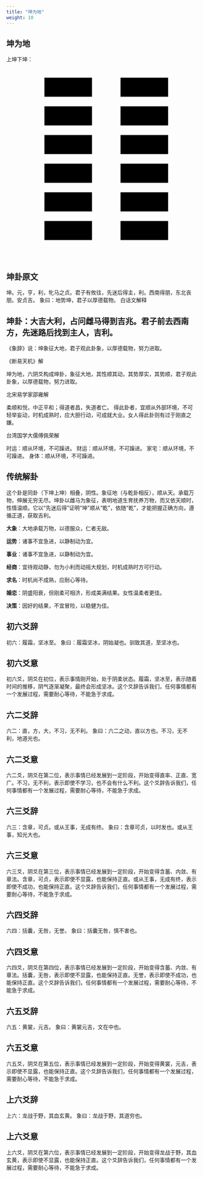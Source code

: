 ```yaml
---
title: "坤为地"
weight: 10
---
```


## 坤为地

上坤下坤：

<svg viewBox="0 0 100 100" xmlns="http://www.w3.org/2000/svg">
    <line x1="20" y1="10" x2="45" y2="10" stroke="black" stroke-width="10" />
    <line x1="60" y1="10" x2="85" y2="10" stroke="black" stroke-width="10" />
    <line x1="20" y1="25" x2="45" y2="25" stroke="black" stroke-width="10" />
    <line x1="60" y1="25" x2="85" y2="25" stroke="black" stroke-width="10" />
    <line x1="20" y1="40" x2="45" y2="40" stroke="black" stroke-width="10" />
    <line x1="60" y1="40" x2="85" y2="40" stroke="black" stroke-width="10" />
    <line x1="20" y1="55" x2="45" y2="55" stroke="black" stroke-width="10" />
    <line x1="60" y1="55" x2="85" y2="55" stroke="black" stroke-width="10" />
    <line x1="20" y1="70" x2="45" y2="70" stroke="black" stroke-width="10" />
    <line x1="60" y1="70" x2="85" y2="70" stroke="black" stroke-width="10" />
    <line x1="20" y1="85" x2="45" y2="85" stroke="black" stroke-width="10" />
    <line x1="60" y1="85" x2="85" y2="85" stroke="black" stroke-width="10" />
</svg>

## 坤卦原文

坤。元，亨，利，牝马之贞。君子有攸往，先迷后得主，利。西南得朋，东北丧朋。安贞吉。
象曰：地势坤，君子以厚德载物。
白话文解释

## 坤卦：大吉大利，占问雌马得到吉兆。君子前去西南方，先迷路后找到主人，吉利。
《象辞》说：坤象征大地，君子观此卦象，以厚德载物，努力进取。

《断易天机》解

坤为地，六阴爻构成坤卦，象征大地，其性顺其动，其势厚实，其势顺，君子观此卦象，以厚德载物，努力进取。

北宋易学家邵雍解

柔顺和悦，中正平和；得道者昌，失道者亡。
得此卦者，宜顺从外部环境，不可轻举妄动，时机成熟时，应大胆行动，可成就大业。女人得此卦则有过于刚直之嫌。

台湾国学大儒傅佩荣解

时运：顺从环境，不可躁进。
财运：顺从环境，不可躁进。
家宅：顺从环境，不可躁进。
身体：顺从环境，不可躁进。

## 传统解卦

这个卦是同卦（下坤上坤）相叠，阴性。象征地（与乾卦相反），顺从天。承载万物，伸展无穷无尽。坤卦以雌马为象征，表明地道生育抚养万物，而又依天顺时，性情温顺。它以“先迷后得”证明“坤”顺从“乾”，依随“乾”，才能把握正确方向，遵循正道，获取吉利。

**大象**：大地承载万物，以德服众，仁者无敌。

**运势**：诸事不宜急进，以静制动为宜。

**事业**：诸事不宜急进，以静制动为宜。

**经商**：宜待观动静，勿为小利而动摇大规划，时机成熟时方可行动。

**求名**：时机尚不成熟，应耐心等待。

**婚恋**：阴盛阳衰，但刚柔可相济，形成美满结果。女性温柔者更佳。

**决策**：因好的结果，不宜冒险，以稳健为佳。

## 初六爻辞

初六：履霜，坚冰至。
象曰：履霜坚冰，阴始凝也。驯致其道，至坚冰也。

## 初六爻意

初六爻，阴爻在初位，表示事情刚开始，处于阴柔状态。履霜，坚冰至，表示随着时间的推移，阴气逐渐凝聚，最终会形成坚冰。这个爻辞告诉我们，任何事情都有一个发展过程，需要耐心等待，不能急于求成。

## 六二爻辞

六二：直，方，大，不习，无不利。
象曰：六二之动，直以方也。不习，无不利，地道光也。

## 六二爻意

六二爻，阴爻在第二位，表示事情已经发展到一定阶段，开始变得直率、正直、宽广。不习，无不利，表示即使不学习，也不会有什么不利。这个爻辞告诉我们，任何事情都有一个发展过程，需要耐心等待，不能急于求成。

## 六三爻辞

六三：含章，可贞。或从王事，无成有终。
象曰：含章可贞，以时发也。或从王事，知光大也。

## 六三爻意

六三爻，阴爻在第三位，表示事情已经发展到一定阶段，开始变得含蓄、内敛、有章法。含章，可贞，表示即使不显露，也能保持正直。或从王事，无成有终，表示即使不成功，也能保持正直。这个爻辞告诉我们，任何事情都有一个发展过程，需要耐心等待，不能急于求成。


## 六四爻辞

六四：括囊，无咎，无誉。
象曰：括囊无咎，慎不害也。

## 六四爻意

六四爻，阴爻在第四位，表示事情已经发展到一定阶段，开始变得含蓄、内敛、有章法。括囊，无咎，表示即使不显露，也能保持正直。无誉，表示即使不成功，也能保持正直。这个爻辞告诉我们，任何事情都有一个发展过程，需要耐心等待，不能急于求成。

## 六五爻辞

六五：黄裳，元吉。
象曰：黄裳元吉，文在中也。

## 六五爻意

六五爻，阴爻在第五位，表示事情已经发展到一定阶段，开始变得黄裳，元吉，表示即使不显露，也能保持正直。这个爻辞告诉我们，任何事情都有一个发展过程，需要耐心等待，不能急于求成。

## 上六爻辞

上六：龙战于野，其血玄黄。
象曰：龙战于野，其道穷也。

## 上六爻意

上六爻，阴爻在第六位，表示事情已经发展到一定阶段，开始变得龙战于野，其血玄黄，表示即使不显露，也能保持正直。这个爻辞告诉我们，任何事情都有一个发展过程，需要耐心等待，不能急于求成。
